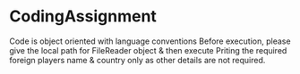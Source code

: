# CodingAssignment
Code is object oriented with language conventions
Before execution, please give the local path for FileReader object & then execute
Priting the required foreign players name & country only as other details are not required.
